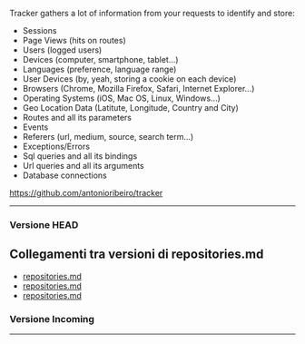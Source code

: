 
Tracker gathers a lot of information from your requests to identify and store:
- Sessions
- Page Views (hits on routes)
- Users (logged users)
- Devices (computer, smartphone, tablet...)
- Languages (preference, language range)
- User Devices (by, yeah, storing a cookie on each device)
- Browsers (Chrome, Mozilla Firefox, Safari, Internet Explorer...)
- Operating Systems (iOS, Mac OS, Linux, Windows...)
- Geo Location Data (Latitute, Longitude, Country and City)
- Routes and all its parameters
- Events
- Referers (url, medium, source, search term...)
- Exceptions/Errors
- Sql queries and all its bindings
- Url queries and all its arguments
- Database connections

https://github.com/antonioribeiro/tracker

---
### Versione HEAD


## Collegamenti tra versioni di repositories.md
* [repositories.md](docs/repositories.md)
* [repositories.md](../../../Notify/docs/repositories.md)
* [repositories.md](../../../User/docs/repositories.md)


### Versione Incoming


---

